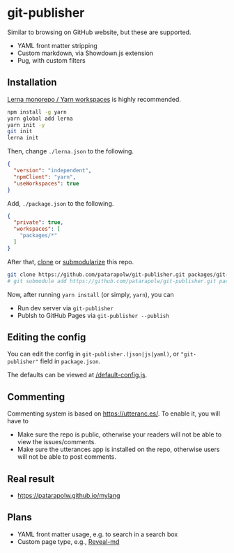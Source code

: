 # git-publisher

Similar to browsing on GitHub website, but these are supported.

- YAML front matter stripping
- Custom markdown, via Showdown.js extension
- Pug, with custom filters

## Installation

[Lerna monorepo / Yarn workspaces](https://dev.to/patarapolw/monorepo-with-three-subrepos-for-web-apps-2ohc) is highly recommended.

```sh
npm install -g yarn
yarn global add lerna
yarn init -y
git init
lerna init
```

Then, change `./lerna.json` to the following.

```json
{
  "version": "independent",
  "npmClient": "yarn",
  "useWorkspaces": true
}
```

Add, `./package.json` to the following.

```json
{
  "private": true,
  "workspaces": [
    "packages/*"
  ]
}
```

After that, [clone](https://git-scm.com/docs/git-clone) or [submodularize](https://git-scm.com/docs/git-submodule) this repo.

```sh
git clone https://github.com/patarapolw/git-publisher.git packages/git-publisher
# git submodule add https://github.com/patarapolw/git-publisher.git packages/git-publisher
```

Now, after running `yarn install` (or simply, `yarn`), you can

- Run dev server via `git-publisher`
- Publsh to GitHub Pages via `git-publisher --publish`

## Editing the config

You can edit the config in `git-publisher.(json|js|yaml)`, or `"git-publisher"` field in `package.json`.

The defaults can be viewed at [/default-config.js](/default-config.js).

## Commenting

Commenting system is based on <https://utteranc.es/>. To enable it, you will have to

- Make sure the repo is public, otherwise your readers will not be able to view the issues/comments.
- Make sure the utterances app is installed on the repo, otherwise users will not be able to post comments.

## Real result

- <https://patarapolw.github.io/mylang>

## Plans

- YAML front matter usage, e.g. to search in a search box
- Custom page type, e.g., [Reveal-md](https://github.com/patarapolw/reveal-md)
